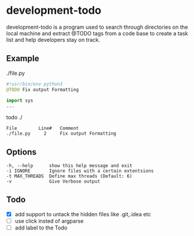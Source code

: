 # development-todo
development-todo is a program used to search through directories on the local machine and extract @TODO tags from a code base to create a task list and help developers stay on track.

## Example
./file.py
``` python
#!usr/bin/env python3
@TODO Fix output Formatting

import sys
...
```

todo ./
```
File        Line#   Comment
./file.py     2     Fix output Formatting
```

## Options
```
-h, --help      show this help message and exit
-i IGNORE       Ignore files with a certain extentsions
-t MAX_THREADS  Define max threads (Default: 6)
-v              Give Verbose output
```

## Todo
- [x] add support to untack the hidden files like .git,.idea etc
- [ ] use click insted of argparse
- [ ] add label to the Todo
